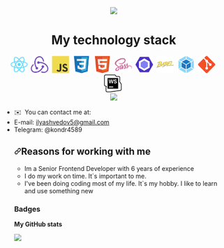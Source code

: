 <div id="header" align="center">
 <img src="https://capsule-render.vercel.app/api?type=waving&color=103154&height=300&section=header&text=Frontend%20Developer&desc=Ilya%20Shvedov&fontColor=fff&fontSize=60&descAlignY=20" />
</div>
<h1 align="center">My technology stack</h1>
<div align="center">
    <a href="https://reactjs.org/" rel="nofollow">
        <img src="https://github.com/devicons/devicon/raw/master/icons/react/react-original.svg" title="React" alt="React" width="40" height="40" style="max-width: 100%;"></a>&nbsp;
    <a href="https://redux.js.org/" rel="nofollow">
        <img src="https://github.com/devicons/devicon/raw/master/icons/redux/redux-original.svg" title="Redux" alt="Redux " width="40" height="40" style="max-width: 100%;"></a>&nbsp; 
   <a href="https://en.wikipedia.org/wiki/JavaScript" rel="nofollow">
        <img src="https://github.com/devicons/devicon/raw/master/icons/javascript/javascript-original.svg" title="JavaScript" alt="JavaScript" width="40" height="40" style="max-width: 100%;"></a>&nbsp;
    <a href="https://en.wikipedia.org/wiki/CSS" rel="nofollow">
        <img src="https://github.com/devicons/devicon/raw/master/icons/css3/css3-original.svg" title="CSS3" alt="CSS" width="40" height="40" style="max-width: 100%;"></a>&nbsp;
    <a href="https://en.wikipedia.org/wiki/HTML" rel="nofollow">
        <img src="https://github.com/devicons/devicon/raw/master/icons/html5/html5-original.svg" title="HTML5" alt="HTML" width="40" height="40" style="max-width: 100%;"></a>&nbsp;
    <a href="https://sass-lang.com/" rel="nofollow">
        <img src="https://github.com/devicons/devicon/raw/master/icons/sass/sass-original.svg" title="SASS" alt="SASS" width="40" height="40" style="max-width: 100%;"></a>&nbsp;         
    <a href="https://eslint.org/" rel="nofollow">
        <img src="https://github.com/devicons/devicon/raw/master/icons/eslint/eslint-original.svg" title="Eslint" alt="Eslint " width="40" height="40" style="max-width: 100%;"></a>&nbsp;  
   <a href="https://babeljs.io/docs/en/" rel="nofollow">
        <img src="https://github.com/devicons/devicon/blob/master/icons/babel/babel-original.svg" title="Babel" alt="Babel" width="40" height="40" style="max-width: 100%;"></a>&nbsp;   
   <a href="https://webpack.js.org/" rel="nofollow">
        <img src="https://github.com/devicons/devicon/blob/master/icons/webpack/webpack-original.svg" title="Webpack" alt="Webpack" width="40" height="40" style="max-width: 100%;"></a>&nbsp;       
    <a href="https://git-scm.com/" rel="nofollow">
        <img src="https://github.com/devicons/devicon/raw/master/icons/git/git-original.svg" title="Git" alt="Git" width="40" height="40" style="max-width: 100%;"></a>&nbsp;
    <a href="https://www.jetbrains.com/webstorm/" rel="nofollow" target="_blank">
    <img src="https://github.com/devicons/devicon/raw/master/icons/webstorm/webstorm-plain.svg" title="WebStorm" alt="WebStorm" width="40" height="40" style="max-width: 100%;"></a>&nbsp;
</div>
<div id="footer" align="center">
 <img src="https://capsule-render.vercel.app/api?type=waving&color=103154&height=300&section=footer&text=Ready%20to%20cooperation&fontColor=fff&fontSize=30"/>
</div>
<ul dir="auto">
<li><g-emoji class="g-emoji" alias="envelope" fallback-src="https://github.githubassets.com/images/icons/emoji/unicode/2709.png">✉️</g-emoji>&nbsp; You can contact me at:</li>
<li>E-mail: <a href="mailto:ilyashvedov5@gmail.com">ilyashvedov5@gmail.com</a></li>
<li>Telegram: @kondr4589</li>
 <h2 dir="auto"><a id="user-content-reasons-for-working-with-me" class="anchor" aria-hidden="true" href="#reasons-for-working-with-me"><svg class="octicon octicon-link" viewBox="0 0 16 16" version="1.1" width="16" height="16" aria-hidden="true"><path fill-rule="evenodd" d="M7.775 3.275a.75.75 0 001.06 1.06l1.25-1.25a2 2 0 112.83 2.83l-2.5 2.5a2 2 0 01-2.83 0 .75.75 0 00-1.06 1.06 3.5 3.5 0 004.95 0l2.5-2.5a3.5 3.5 0 00-4.95-4.95l-1.25 1.25zm-4.69 9.64a2 2 0 010-2.83l2.5-2.5a2 2 0 012.83 0 .75.75 0 001.06-1.06 3.5 3.5 0 00-4.95 0l-2.5 2.5a3.5 3.5 0 004.95 4.95l1.25-1.25a.75.75 0 00-1.06-1.06l-1.25 1.25a2 2 0 01-2.83 0z"></path></svg></a>Reasons for working with me</h2>
 <ul dir="auto">
<li>Im a Senior Frontend Developer with 6 years of experience</li>
<li>I do my work on time. It`s important to me.</li>
<li>I've been doing coding most of my life. It`s my hobby. I like to learn and use something new</li>
</ul>
 <h3 dir="auto"></a>Badges</h3>
 <p dir="auto"><b>My GitHub stats</b></p>
 <img src="https://github-readme-stats-sigma-five.vercel.app/api/top-langs/?username=jshved-web&langs_count=8">
</ul>
